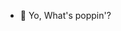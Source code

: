 - 👋 Yo, What's poppin'?

<!---
NiksFuerUngut/NiksFuerUngut is a ✨ special ✨ repository because its `README.md` (this file) appears on your GitHub profile.
You can click the Preview link to take a look at your changes.
--->
